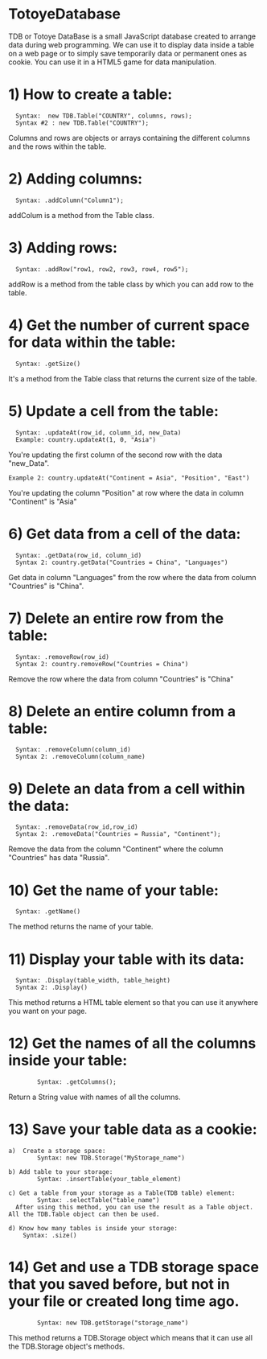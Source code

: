 # TotoyeDatabase
TDB or Totoye DataBase is a small JavaScript database created to arrange data during web programming. We can use it to display data inside a table on a web page or to simply save temporarily data or permanent ones as cookie. 
You can use it in a HTML5 game for data manipulation.

# 1) How to create a table:
      Syntax:  new TDB.Table("COUNTRY", columns, rows);
      Syntax #2 : new TDB.Table("COUNTRY");
Columns and rows are objects or arrays containing the different columns and the rows within the table.
      
# 2) Adding columns:
      Syntax: .addColumn("Column1");
addColum is a method from the Table class. 
  
# 3) Adding rows:
      Syntax: .addRow("row1, row2, row3, row4, row5");
addRow is a method from the table class by which you can add row to the table.
 
# 4) Get the number of current space for data within the table:
      Syntax: .getSize()
It's a method from the Table class that returns the current size of the table.

# 5) Update a cell from the table:
      Syntax: .updateAt(row_id, column_id, new_Data)
      Example: country.updateAt(1, 0, "Asia")
You're updating the first column of the second row with the data "new_Data".

    Example 2: country.updateAt("Continent = Asia", "Position", "East")
You're updating the column "Position" at row where the data in column "Continent" is "Asia"

# 6) Get data from a cell of the data:
      Syntax: .getData(row_id, column_id)
      Syntax 2: country.getData("Countries = China", "Languages")
Get data in column "Languages" from the row where the data from column "Countries" is "China".

# 7) Delete an entire row from the table:
      Syntax: .removeRow(row_id)
      Syntax 2: country.removeRow("Countries = China")    
Remove the row where the data from column "Countries" is "China"
    
# 8) Delete an entire column from a table:
      Syntax: .removeColumn(column_id)
      Syntax 2: .removeColumn(column_name)
  
# 9) Delete an data from a cell within the data:
      Syntax: .removeData(row_id,row_id)
      Syntax 2: .removeData("Countries = Russia", "Continent");
Remove the data from the column "Continent" where the column "Countries" has data "Russia".

# 10) Get the name of your table:
      Syntax: .getName()
The method returns the name of your table.
 
# 11) Display your table with its data:
      Syntax: .Display(table_width, table_height)
      Syntax 2: .Display() 
This method returns a HTML table element so that you can use it anywhere you want on your page.
 
 # 12) Get the names of all the columns inside your table:
            Syntax: .getColumns();
Return a String value with names of all the columns.
    
 # 13) Save your table data as a cookie:
 
    a)  Create a storage space:  
            Syntax: new TDB.Storage("MyStorage_name")
        
    b) Add table to your storage:
            Syntax: .insertTable(your_table_element)
            
    c) Get a table from your storage as a Table(TDB table) element:
            Syntax: .selectTable("table_name")
      After using this method, you can use the result as a Table object. All the TDB.Table object can then be used.
      
    d) Know how many tables is inside your storage:
        Syntax: .size()
        
 # 14) Get and use a TDB storage space that you saved before, but not in your file or created long time ago.
            Syntax: new TDB.getStorage("storage_name")
            
This method returns a TDB.Storage object which means that it can use all the TDB.Storage object's methods.
